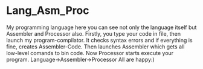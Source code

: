 # Lang_Asm_Proc
My programming language
here you can see not only the language itself but Assembler and Processor also.
Firstly, you type your code in file, then launch my program-compilator.
It checks syntax errors and if everything is fine, creates Assembler-Code.
Then launches Assembler which gets all low-level comands to bin code.
Now Processor starts execute your program.
Language->Assembler->Processor
All are happy:)
